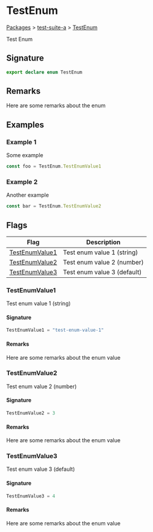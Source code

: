 # TestEnum

[Packages](/) > [test-suite-a](/test-suite-a/) > [TestEnum](/test-suite-a/testenum-enum)

Test Enum

<a id="testenum-signature"></a>

## Signature

```typescript
export declare enum TestEnum
```

<a id="testenum-remarks"></a>

## Remarks

Here are some remarks about the enum

<a id="testenum-examples"></a>

## Examples

<a id="testenum-example1"></a>

### Example 1

Some example

```typescript
const foo = TestEnum.TestEnumValue1
```

<a id="testenum-example2"></a>

### Example 2

Another example

```ts
const bar = TestEnum.TestEnumValue2
```

## Flags

| Flag | Description |
| - | - |
| [TestEnumValue1](/test-suite-a/testenum-enum#testenumvalue1-enummember) | Test enum value 1 (string) |
| [TestEnumValue2](/test-suite-a/testenum-enum#testenumvalue2-enummember) | Test enum value 2 (number) |
| [TestEnumValue3](/test-suite-a/testenum-enum#testenumvalue3-enummember) | Test enum value 3 (default) |

<a id="testenumvalue1-enummember"></a>

### TestEnumValue1

Test enum value 1 (string)

<a id="testenumvalue1-signature"></a>

#### Signature

```typescript
TestEnumValue1 = "test-enum-value-1"
```

<a id="testenumvalue1-remarks"></a>

#### Remarks

Here are some remarks about the enum value

<a id="testenumvalue2-enummember"></a>

### TestEnumValue2

Test enum value 2 (number)

<a id="testenumvalue2-signature"></a>

#### Signature

```typescript
TestEnumValue2 = 3
```

<a id="testenumvalue2-remarks"></a>

#### Remarks

Here are some remarks about the enum value

<a id="testenumvalue3-enummember"></a>

### TestEnumValue3

Test enum value 3 (default)

<a id="testenumvalue3-signature"></a>

#### Signature

```typescript
TestEnumValue3 = 4
```

<a id="testenumvalue3-remarks"></a>

#### Remarks

Here are some remarks about the enum value
